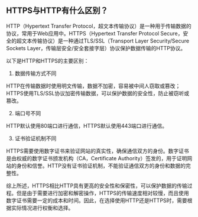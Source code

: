 ## HTTPS与HTTP有什么区别？

HTTP（Hypertext Transfer Protocol，超文本传输协议）是一种用于传输数据的协议，常用于Web应用中。HTTPS（Hypertext Transfer Protocol Secure，安全的超文本传输协议）是一种通过TLS/SSL（Transport Layer Security/Secure Sockets Layer，传输层安全/安全套接字层）协议保护数据传输的HTTP协议。

以下是HTTP和HTTPS的主要区别：

1. 数据传输方式不同

HTTP在传输数据时使用明文传输，数据不加密，容易被中间人窃取或篡改；HTTPS使用TLS/SSL协议加密传输数据，可以保护数据的安全性，防止被窃听或篡改。

2. 端口号不同

HTTP默认使用80端口进行通信，HTTPS默认使用443端口进行通信。

3. 证书验证机制不同

HTTPS需要使用数字证书来验证网站的真实性，确保通信双方的身份。数字证书是由权威的数字证书颁发机构（CA，Certificate Authority）签发的，用于证明网站的身份和信誉。HTTP没有证书验证机制，不能验证通信双方的身份和数据的完整性。

综上所述，HTTPS相比HTTP具有更高的安全性和保密性，可以保护数据的传输过程。但是由于需要进行加密和解密操作，HTTPS的传输速度相对较慢，而且使用数字证书需要一定的成本和时间。因此，在选择使用HTTP还是HTTPS时，需要根据实际情况进行权衡和选择。
